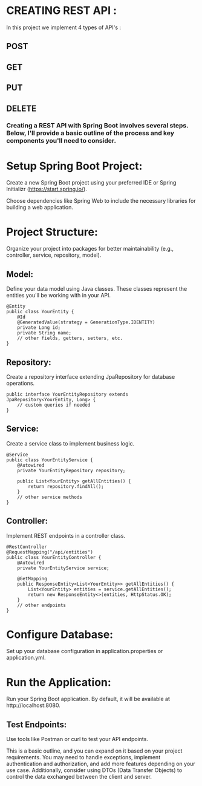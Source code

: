 # CREATING REST API :

In this project we implement 4 types of API's :

## POST

## GET

## PUT

## DELETE

### Creating a REST API with Spring Boot involves several steps. Below, I'll provide a basic outline of the process and key components you'll need to consider.

# Setup Spring Boot Project:

Create a new Spring Boot project using your preferred IDE or Spring Initializr (https://start.spring.io/).

Choose dependencies like Spring Web to include the necessary libraries for building a web application.

# Project Structure:

Organize your project into packages for better maintainability (e.g., controller, service, repository, model).

## Model:

Define your data model using Java classes. These classes represent the entities you'll be working with in your API.

    @Entity
    public class YourEntity {
        @Id
        @GeneratedValue(strategy = GenerationType.IDENTITY)
        private Long id;
        private String name;
        // other fields, getters, setters, etc.
    }

## Repository:

Create a repository interface extending JpaRepository for database operations.

    public interface YourEntityRepository extends JpaRepository<YourEntity, Long> {
        // custom queries if needed
    }

## Service:

Create a service class to implement business logic.

    @Service
    public class YourEntityService {
        @Autowired
        private YourEntityRepository repository;

        public List<YourEntity> getAllEntities() {
            return repository.findAll();
        }
        // other service methods
    }

## Controller:

Implement REST endpoints in a controller class.

    @RestController
    @RequestMapping("/api/entities")
    public class YourEntityController {
        @Autowired
        private YourEntityService service;

        @GetMapping
        public ResponseEntity<List<YourEntity>> getAllEntities() {
            List<YourEntity> entities = service.getAllEntities();
            return new ResponseEntity<>(entities, HttpStatus.OK);
        }
        // other endpoints
    }

# Configure Database:

Set up your database configuration in application.properties or application.yml.

# Run the Application:

Run your Spring Boot application. By default, it will be available at http://localhost:8080.

## Test Endpoints:

Use tools like Postman or curl to test your API endpoints.

This is a basic outline, and you can expand on it based on your project requirements. You may need to handle exceptions, implement authentication and authorization, and add more features depending on your use case. Additionally, consider using DTOs (Data Transfer Objects) to control the data exchanged between the client and server.
